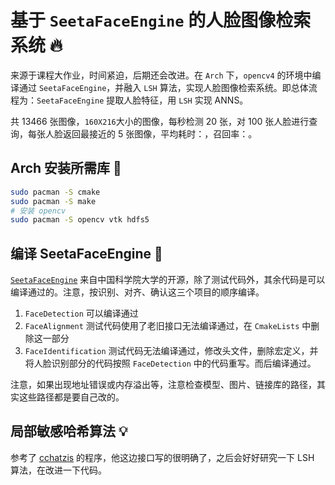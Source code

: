 # 基于 `SeetaFaceEngine` 的人脸图像检索系统 :fire:

来源于课程大作业，时间紧迫，后期还会改进。在 `Arch` 下，`opencv4` 的环境中编译通过 `SeetaFaceEngine`，并融入 `LSH` 算法，实现人脸图像检索系统。即总体流程为：`SeetaFaceEngine` 提取人脸特征，用 `LSH` 实现 ANNS。

共 13466 张图像，`160X216`大小的图像，每秒检测 20 张，对 100 张人脸进行查询，每张人脸返回最接近的 5 张图像，平均耗时：，召回率：。

## Arch 安装所需库 :rocket:

```sh
sudo pacman -S cmake
sudo pacman -S make
# 安装 opencv
sudo pacman -S opencv vtk hdfs5
```

## 编译 SeetaFaceEngine :bell:

[`SeetaFaceEngine`](https://github.com/seetaface/SeetaFaceEngine) 来自中国科学院大学的开源，除了测试代码外，其余代码是可以编译通过的。注意，按识别、对齐、确认这三个项目的顺序编译。

1. `FaceDetection` 可以编译通过
2. `FaceAlignment` 测试代码使用了老旧接口无法编译通过，在 `CmakeLists` 中删除这一部分
3. `FaceIdentification` 测试代码无法编译通过，修改头文件，删除宏定义，并将人脸识别部分的代码按照 `FaceDetection` 中的代码重写。而后编译通过。

注意，如果出现地址错误或内存溢出等，注意检查模型、图片、链接库的路径，其实这些路径都是要自己改的。

## 局部敏感哈希算法 :bulb:

参考了 [cchatzis](https://github.com/cchatzis/Nearest-Neighbour-LSH) 的程序，他这边接口写的很明确了，之后会好好研究一下 LSH 算法，在改进一下代码。